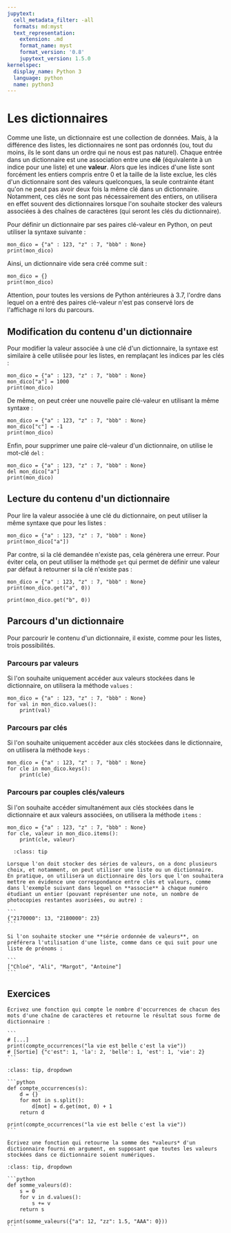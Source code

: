 ```yaml
---
jupytext:
  cell_metadata_filter: -all
  formats: md:myst
  text_representation:
    extension: .md
    format_name: myst
    format_version: '0.8'
    jupytext_version: 1.5.0
kernelspec:
  display_name: Python 3
  language: python
  name: python3
---
```


# Les dictionnaires

Comme une liste, un dictionnaire est une collection de données.
Mais, à la différence des listes, les dictionnaires ne sont pas ordonnés (ou, tout du moins, ils le sont dans un ordre qui ne nous est pas naturel).
Chaque entrée dans un dictionnaire est une association entre une **clé** (équivalente à un indice pour une liste) et une **valeur**.
Alors que les indices d'une liste sont forcément les entiers compris entre 0 et la taille de la liste exclue, les clés d'un dictionnaire sont des valeurs quelconques, la seule contrainte étant qu'on ne peut pas avoir deux fois la même clé dans un dictionnaire.
Notamment, ces clés ne sont pas nécessairement des entiers, on utilisera en effet souvent des dictionnaires lorsque l'on souhaite stocker des valeurs associées à des chaînes de caractères (qui seront les clés du dictionnaire).

Pour définir un dictionnaire par ses paires clé-valeur en Python, on peut utiliser la syntaxe suivante :

```{code-cell}
mon_dico = {"a" : 123, "z" : 7, "bbb" : None}
print(mon_dico)
```

Ainsi, un dictionnaire vide sera créé comme suit :

```{code-cell}
mon_dico = {}
print(mon_dico)
```

Attention, pour toutes les versions de Python antérieures à 3.7, l'ordre dans lequel on a entré des paires clé-valeur n'est pas conservé lors de l'affichage ni lors du parcours.

## Modification du contenu d'un dictionnaire

Pour modifier la valeur associée à une clé d'un dictionnaire, la syntaxe est similaire à celle utilisée pour les listes, en remplaçant les indices par les clés :

```{code-cell}
mon_dico = {"a" : 123, "z" : 7, "bbb" : None}
mon_dico["a"] = 1000
print(mon_dico)
```

De même, on peut créer une nouvelle paire clé-valeur en utilisant la même syntaxe :

```{code-cell}
mon_dico = {"a" : 123, "z" : 7, "bbb" : None}
mon_dico["c"] = -1
print(mon_dico)
```

Enfin, pour supprimer une paire clé-valeur d'un dictionnaire, on utilise le mot-clé `del` :

```{code-cell}
mon_dico = {"a" : 123, "z" : 7, "bbb" : None}
del mon_dico["a"]
print(mon_dico)
```

## Lecture du contenu d'un dictionnaire

Pour lire la valeur associée à une clé du dictionnaire, on peut utiliser la même syntaxe que pour les listes :

```{code-cell}
mon_dico = {"a" : 123, "z" : 7, "bbb" : None}
print(mon_dico["a"])
```

Par contre, si la clé demandée n'existe pas, cela génèrera une erreur.
Pour éviter cela, on peut utiliser la méthode `get` qui permet de définir une valeur par défaut à retourner si la clé n'existe pas :

```{code-cell}
mon_dico = {"a" : 123, "z" : 7, "bbb" : None}
print(mon_dico.get("a", 0))
```

```{code-cell}
print(mon_dico.get("b", 0))
```

## Parcours d'un dictionnaire

Pour parcourir le contenu d'un dictionnaire, il existe, comme pour les listes, trois possibilités.

### Parcours par valeurs

Si l'on souhaite uniquement accéder aux valeurs stockées dans le dictionnaire, on utilisera la méthode `values` :

```{code-cell}
mon_dico = {"a" : 123, "z" : 7, "bbb" : None}
for val in mon_dico.values():
    print(val)
```

### Parcours par clés

Si l'on souhaite uniquement accéder aux clés stockées dans le dictionnaire, on utilisera la méthode `keys` :

```{code-cell}
mon_dico = {"a" : 123, "z" : 7, "bbb" : None}
for cle in mon_dico.keys():
    print(cle)
```

### Parcours par couples clés/valeurs

Si l'on souhaite accéder simultanément aux clés stockées dans le dictionnaire et aux valeurs associées, on utilisera la méthode `items` :

```{code-cell}
mon_dico = {"a" : 123, "z" : 7, "bbb" : None}
for cle, valeur in mon_dico.items():
    print(cle, valeur)
```

````{admonition} Liste ou dictionnaire ?
  :class: tip

Lorsque l'on doit stocker des séries de valeurs, on a donc plusieurs choix, et notamment, on peut utiliser une liste ou un dictionnaire.
En pratique, on utilisera un dictionnaire dès lors que l'on souhaitera mettre en évidence une correspondance entre clés et valeurs, comme dans l'exemple suivant dans lequel on **associe** à chaque numéro étudiant un entier (pouvant représenter une note, un nombre de photocopies restantes auorisées, ou autre) :

```
{"2170000": 13, "2180000": 23}
```

Si l'on souhaite stocker une **série ordonnée de valeurs**, on préférera l'utilisation d'une liste, comme dans ce qui suit pour une liste de prénoms :

```
["Chloé", "Ali", "Margot", "Antoine"]
```

````

## Exercices

````{admonition} Exercice 6.1
Écrivez une fonction qui compte le nombre d'occurrences de chacun des mots d'une chaîne de caractères et retourne le résultat sous forme de dictionnaire :

```
# [...]
print(compte_occurrences("la vie est belle c'est la vie"))
# [Sortie] {"c'est": 1, 'la': 2, 'belle': 1, 'est': 1, 'vie': 2}
```
````

<div id="pad_6.1" class="pad"></div>
<script>
    Pythonpad('pad_6.1', 
              {'id': '6.1', 
               'title': 'Testez votre solution ici', 
               'src': '# Complétez ce code'})
</script>

````{admonition} Solution
:class: tip, dropdown

```python
def compte_occurrences(s):
    d = {}
    for mot in s.split():
        d[mot] = d.get(mot, 0) + 1
    return d

print(compte_occurrences("la vie est belle c'est la vie"))
```
````

```{admonition} Exercice 6.2
Écrivez une fonction qui retourne la somme des *valeurs* d'un dictionnaire fourni en argument, en supposant que toutes les valeurs stockées dans ce dictionnaire soient numériques.
```

<div id="pad_6.2" class="pad"></div>
<script>
    Pythonpad('pad_6.2', 
              {'id': '6.2', 
               'title': 'Testez votre solution ici', 
               'src': '# Complétez ce code'})
</script>

````{admonition} Solution
:class: tip, dropdown

```python
def somme_valeurs(d):
    s = 0
    for v in d.values():
        s += v
    return s

print(somme_valeurs({"a": 12, "zz": 1.5, "AAA": 0}))
```
````
